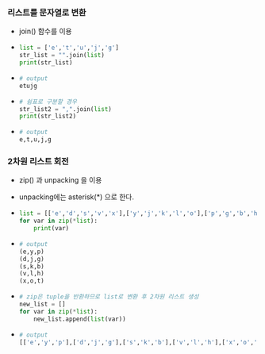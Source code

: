 ### 리스트를 문자열로 변환

- join() 함수를 이용

- ```python
  list = ['e','t','u','j','g']
  str_list = "".join(list)
  print(str_list)
  ```

- ```python
  # output
  etujg
  ```

- ```python
  # 쉼표로 구분할 경우
  str_list2 = ",".join(list)
  print(str_list2)
  ```

- ```python
  # output
  e,t,u,j,g
  ```



### 2차원 리스트 회전

- zip() 과 unpacking 을 이용

- unpacking에는 asterisk(*) 으로 한다.

- ```python
  list = [['e','d','s','v','x'],['y','j','k','l','o'],['p','g','b','h','t']]
  for var in zip(*list):
      print(var)
  ```

- ```python
  # output
  (e,y,p)
  (d,j,g)
  (s,k,b)
  (v,l,h)
  (x,o,t)
  ```

- ```python
  # zip은 tuple을 반환하므로 list로 변환 후 2차원 리스트 생성
  new_list = []
  for var in zip(*list):
      new_list.append(list(var))
  ```

- ```python
  # output
  [['e','y','p'],['d','j','g'],['s','k','b'],['v','l','h'],['x','o','t']]
  ```






